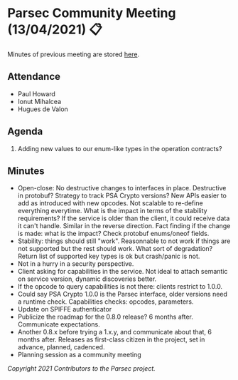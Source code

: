 # Parsec Community Meeting (13/04/2021) 📋

Minutes of previous meeting are stored
[here](https://github.com/parallaxsecond/community/tree/master/minutes).

## Attendance

- Paul Howard
- Ionut Mihalcea
- Hugues de Valon

## Agenda

1. Adding new values to our enum-like types in the operation contracts?

## Minutes

- Open-close: No destructive changes to interfaces in place. Destructive in protobuf? Strategy to
   track PSA Crypto versions? New APIs easier to add as introduced with new opcodes. Not scalable to
   re-define everything everytime. What is the impact in terms of the stability requirements? If the
   service is older than the client, it could receive data it can't handle. Similar in the reverse
   direction. Fact finding if the change is made: what is the impact? Check protobuf enums/oneof
   fields.
- Stability: things should still "work". Reasonnable to not work if things are not supported but the
   rest should work. What sort of degradation? Return list of supported key types is ok but
   crash/panic is not.
- Not in a hurry in a security perspective.
- Client asking for capabilities in the service. Not ideal to attach semantic on service version,
   dynamic discoveries better.
- If the opcode to query capabilities is not there: clients restrict to 1.0.0.
- Could say PSA Crypto 1.0.0 is the Parsec interface, older versions need a runtime check.
   Capabilities checks: opcodes, parameters.
- Update on SPIFFE authenticator
- Publicize the roadmap for the 0.8.0 release? 6 months after. Communicate expectations.
- Another 0.8.x before trying a 1.x.y, and communicate about that, 6 months after. Releases as
   first-class citizen in the project, set in advance, planned, cadenced.
- Planning session as a community meeting

*Copyright 2021 Contributors to the Parsec project.*
